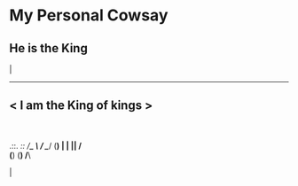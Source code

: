 # My Personal Cowsay

## He is the King

|
 ________________________
< I am the King of kings >
 ------------------------
 \
  \
    .::.
    _::_
  _/____\_
  \      /
   \____/
   (____)
    |  |
    |__|
   /    \
  (______)
 (________)
 /________\

 |